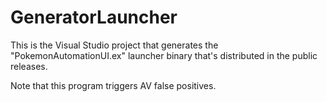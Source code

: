 # GeneratorLauncher

This is the Visual Studio project that generates the "PokemonAutomationUI.ex" launcher binary that's distributed in the public releases.

Note that this program triggers AV false positives.